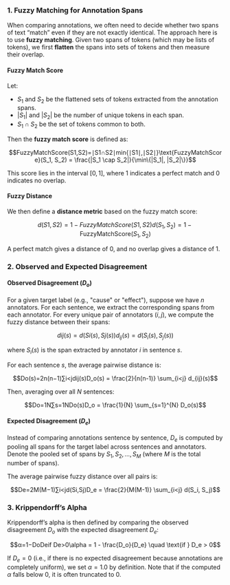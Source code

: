 ### 1. **Fuzzy Matching for Annotation Spans**

When comparing annotations, we often need to decide whether two spans of text “match” even if they are not exactly identical. The approach here is to use **fuzzy matching**. Given two spans of tokens (which may be lists of tokens), we first **flatten** the spans into sets of tokens and then measure their overlap.

#### **Fuzzy Match Score**

Let:

-   $S_1$ and $S_2$ be the flattened sets of tokens extracted from the annotation spans.
-   $|S_1|$ and $|S_2|$ be the number of unique tokens in each span.
-   $S_1 \cap S_2$ be the set of tokens common to both.

Then the **fuzzy match score** is defined as:

$$FuzzyMatchScore(S1,S2)=∣S1∩S2∣min⁡{∣S1∣,∣S2∣}\text{FuzzyMatchScore}(S_1, S_2) = \frac{|S_1 \cap S_2|}{\min\{|S_1|, |S_2|\}}$$

This score lies in the interval $[0,1]$, where 1 indicates a perfect match and 0 indicates no overlap.

#### **Fuzzy Distance**

We then define a **distance metric** based on the fuzzy match score:

$$d(S1,S2)=1−FuzzyMatchScore(S1,S2)d(S_1, S_2) = 1 - \text{FuzzyMatchScore}(S_1, S_2)$$

A perfect match gives a distance of 0, and no overlap gives a distance of 1.

### 2. **Observed and Expected Disagreement**

#### **Observed Disagreement ($D_o$)**

For a given target label (e.g., "cause" or "effect"), suppose we have $n$ annotators. For each sentence, we extract the corresponding spans from each annotator. For every unique pair of annotators $(i, j)$, we compute the fuzzy distance between their spans:

$$dij(s)=d(Si(s),Sj(s))d_{ij}(s) = d\big(S_i(s), S_j(s)\big)$$

where $S_i(s)$ is the span extracted by annotator $i$ in sentence $s$.

For each sentence $s$, the average pairwise distance is:

$$Do(s)=2n(n−1)∑i<jdij(s)D_o(s) = \frac{2}{n(n-1)} \sum_{i<j} d_{ij}(s)$$

Then, averaging over all $N$ sentences:

$$Do=1N∑s=1NDo(s)D_o = \frac{1}{N} \sum_{s=1}^{N} D_o(s)$$

#### **Expected Disagreement ($D_e$)**

Instead of comparing annotations sentence by sentence, $D_e$ is computed by pooling all spans for the target label across sentences and annotators. Denote the pooled set of spans by ${S_1, S_2, \ldots, S_M}$ (where $M$ is the total number of spans).

The average pairwise fuzzy distance over all pairs is:

$$De=2M(M−1)∑i<jd(Si,Sj)D_e = \frac{2}{M(M-1)} \sum_{i<j} d(S_i, S_j)$$

### 3. **Krippendorff’s Alpha**

Krippendorff’s alpha is then defined by comparing the observed disagreement $D_o$ with the expected disagreement $D_e$:

$$α=1−DoDeif De>0\alpha = 1 - \frac{D_o}{D_e} \quad \text{if } D_e > 0$$

If $D_e = 0$ (i.e., if there is no expected disagreement because annotations are completely uniform), we set $\alpha = 1.0$ by definition. Note that if the computed $\alpha$ falls below 0, it is often truncated to 0.
